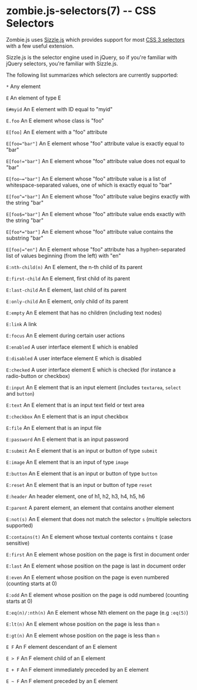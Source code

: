 zombie.js-selectors(7) -- CSS Selectors
=======================================


Zombie.js uses [Sizzle.js](https://github.com/jeresig/sizzle/wiki) which
provides support for most [CSS 3
selectors](http://www.w3.org/TR/css3-selectors/) with a few useful
extension.

Sizzle.js is the selector engine used in jQuery, so if you're familiar
with jQuery selectors, you're familiar with Sizzle.js.

The following list summarizes which selectors are currently
supported:

`*` Any element

`E` An element of type E

`E#myid` An E element with ID equal to "myid"

`E.foo` An E element whose class is "foo"

`E[foo]` An E element with a "foo" attribute

`E[foo="bar"]` An E element whose "foo" attribute value is exactly equal to "bar"

`E[foo!="bar"]` An E element whose "foo" attribute value does not equal to "bar"

`E[foo~="bar"]` An E element whose "foo" attribute value is a list of whitespace-separated values, one of which is exactly equal to "bar"

`E[foo^="bar"]` An E element whose "foo" attribute value begins exactly with the string "bar"

`E[foo$="bar"]` An E element whose "foo" attribute value ends exactly with the string "bar"

`E[foo*="bar"]` An E element whose "foo" attribute value contains the substring "bar"

`E[foo|="en"]` An E element whose "foo" attribute has a hyphen-separated list of values beginning (from the left) with "en"

`E:nth-child(n)`  An E element, the n-th child of its parent

`E:first-child`  An E element, first child of its parent

`E:last-child`  An E element, last child of its parent

`E:only-child`  An E element, only child of its parent

`E:empty` An E element that has no children (including text nodes)

`E:link` A link

`E:focus` An E element during certain user actions

`E:enabled` A user interface element E which is enabled

`E:disabled` A user interface element E which is disabled

`E:checked` A user interface element E which is checked (for instance a radio-button or checkbox)

`E:input` An E element that is an input element (includes `textarea`, `select` and `button`)

`E:text` An E element that is an input text field or text area

`E:checkbox` An E element that is an input checkbox

`E:file` An E element that is an input file

`E:password` An E element that is an input password

`E:submit` An E element that is an input or button of type `submit`

`E:image` An E element that is an input of type `image`

`E:button` An E element that is an input or button of type `button`

`E:reset` An E element that is an input or button of type `reset`

`E:header` An header element, one of h1, h2, h3, h4, h5, h6

`E:parent` A parent element, an element that contains another element

`E:not(s)` An E element that does not match the selector `s` (multiple selectors supported)

`E:contains(t)` An E element whose textual contents contains `t` (case sensitive)

`E:first` An E element whose position on the page is first in document order

`E:last` An E element whose position on the page is last in document order

`E:even` An E element whose position on the page is even numbered (counting starts at 0)

`E:odd` An E element whose position on the page is odd numbered (counting starts at 0)

`E:eq(n)/:nth(n)` An E element whose Nth element on the page (e.g `:eq(5)`)

`E:lt(n)` An E element whose position on the page is less than `n`

`E:gt(n)` An E element whose position on the page is less than `n`

`E F` An F element descendant of an E element

`E > F` An F element child of an E element

`E + F` An F element immediately preceded by an E element

`E ~ F` An F element preceded by an E element

